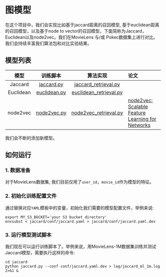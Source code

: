 # 图模型

在这个项目中，我们会实现比如基于jaccard距离的召回模型, 基于euclidean距离的召回模型，以及基于node to vector的召回模型，下面简称为Jaccard，Euclidean以及node2vec。我们在MovieLens 与/或 Pokec数据集上进行对比。我们会持续丰富我们算法包和对比实验结果。

## 模型列表

|    模型     |                  训练脚本                  |                                   算法实现                                    | 论文                                                                                       |
|:---------:|:--------------------------------------:|:-------------------------------------------------------------------------:|:-----------------------------------------------------------------------------------------|
|  Jaccard  |    [jaccard.py](jaccard/jaccard.py)    |   [jaccard_retrieval.py](../../python/algos/graph/jaccard_retrieval.py)   |                                                                                          |
| Euclidean | [euclidean.py](euclidean/euclidean.py) | [euclidean_retrieval.py](../../python/algos/graph/euclidean_retrieval.py) |                                                                                          |
| node2vec  |  [node2vec.py](node2vec/node2vec.py)   |  [node2vec_retrieval.py](../../python/algos/graph/node2vec_retrieval.py)  | [node2vec: Scalable Feature Learning for Networks](https://arxiv.org/pdf/1607.00653.pdf) |

我们会不断的添加新模型。

## 如何运行
### 1. 数据准备
对于MovieLens数据集, 我们目前仅用了`user_id`，`movie_id`作为模型的特征。

### 2. 初始化训练配置文件
通过替换对应`YAML`模板中的变量，初始化我们需要的模型配置文件，举例来说:
```shell
export MY_S3_BUCKET='your S3 bucket directory'
envsubst < jaccard/conf/jaccard.yaml > jaccard/conf/jaccard.yaml.dev
```

### 3. 运行模型测试脚本
我们现在可以运行训练脚本了。举例来说，用MovieLens-1M数据集训练并测试Jaccard模型，需要执行这样的命令:
```shell
cd jaccard
python jaccard.py --conf conf/jaccard.yaml.dev > log/jaccard_ml_1m.log 2>&1 &
```